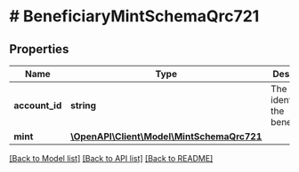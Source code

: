 # # BeneficiaryMintSchemaQrc721

## Properties

Name | Type | Description | Notes
------------ | ------------- | ------------- | -------------
**account_id** | **string** | The unique identifiers of the beneficiaries | [optional]
**mint** | [**\OpenAPI\Client\Model\MintSchemaQrc721**](MintSchemaQrc721.md) |  | [optional]

[[Back to Model list]](../../README.md#models) [[Back to API list]](../../README.md#endpoints) [[Back to README]](../../README.md)
